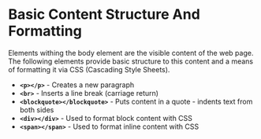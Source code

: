 # Basic Content Structure And Formatting

Elements withing the body element are the visible content of the web page. The following elements provide basic structure to this content and a means of formatting it via CSS (Cascading Style Sheets).

- **`<p></p>`** - Creates a new paragraph
- **`<br>`** - Inserts a line break (carriage return)
- **`<blockquote></blockquote>`** - Puts content in a quote - indents text from both sides
- **`<div></div>`** - Used to format block content with CSS
- **`<span></span>`** - Used to format inline content with CSS

